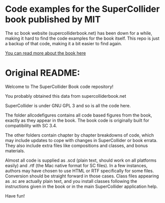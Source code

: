 # Code examples for the SuperCollider book published by MIT

The sc book website (supercolliderbook.net) has been down for a while, making it hard to find the code examples for the book itself. This repo is just a backup of that code, making it a bit easier to find again.

[You can read more about the book here](https://mitpress.mit.edu/books/supercollider-book)

# Original README:

Welcome to The SuperCollider Book code repository!

You probably obtained this data from supercolliderbook.net

SuperCollider is under GNU GPL 3 and so is all the code here.

The folder allcodefigures contains all code based figures from the book, exactly as they appear in the book. The book code is originally built for compatibility with SC 3.4.

The other folders contain chapter by chapter breakdowns of code, which may include updates to cope with changes in SuperCollider or book errata. They also include extra files like compositions and classes, and bonus materials.

Almost all code is supplied as .scd (plain text, should work on all platforms easily) and .rtf (the Mac native format for SC files). In a few instances, authors may have chosen to use HTML or RTF specifically for some files. Conversion should be straight forward in those cases. Class files appearing as .sc are actually plain text, and you install classes following the instructions given in the book or in the main SuperCollider application help.

Have fun!
